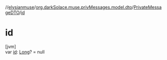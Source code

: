 //[elysianmuse](../../../index.md)/[org.darkSolace.muse.privMessages.model.dto](../index.md)/[PrivateMessageDTO](index.md)/[id](id.md)

# id

[jvm]\
var [id](id.md): [Long](https://kotlinlang.org/api/latest/jvm/stdlib/kotlin/-long/index.html)? = null
